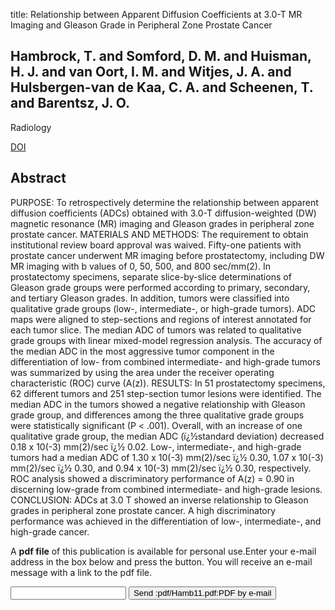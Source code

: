 title: Relationship between Apparent Diffusion Coefficients at 3.0-T MR Imaging and Gleason Grade in Peripheral Zone Prostate Cancer

## Hambrock, T. and Somford, D. M. and Huisman, H. J. and van Oort, I. M. and Witjes, J. A. and Hulsbergen-van de Kaa, C. A. and Scheenen, T. and Barentsz, J. O.
Radiology

<a href="https://doi.org/10.1148/radiol.11091409">DOI</a>

## Abstract
PURPOSE: To retrospectively determine the relationship between apparent diffusion coefficients (ADCs) obtained with 3.0-T diffusion-weighted (DW) magnetic resonance (MR) imaging and Gleason grades in peripheral zone prostate cancer. MATERIALS AND METHODS: The requirement to obtain institutional review board approval was waived. Fifty-one patients with prostate cancer underwent MR imaging before prostatectomy, including DW MR imaging with b values of 0, 50, 500, and 800 sec/mm(2). In prostatectomy specimens, separate slice-by-slice determinations of Gleason grade groups were performed according to primary, secondary, and tertiary Gleason grades. In addition, tumors were classified into qualitative grade groups (low-, intermediate-, or high-grade tumors). ADC maps were aligned to step-sections and regions of interest annotated for each tumor slice. The median ADC of tumors was related to qualitative grade groups with linear mixed-model regression analysis. The accuracy of the median ADC in the most aggressive tumor component in the differentiation of low- from combined intermediate- and high-grade tumors was summarized by using the area under the receiver operating characteristic (ROC) curve (A(z)). RESULTS: In 51 prostatectomy specimens, 62 different tumors and 251 step-section tumor lesions were identified. The median ADC in the tumors showed a negative relationship with Gleason grade group, and differences among the three qualitative grade groups were statistically significant (P < .001). Overall, with an increase of one qualitative grade group, the median ADC (ï¿½standard deviation) decreased 0.18 x 10(-3) mm(2)/sec ï¿½ 0.02. Low-, intermediate-, and high-grade tumors had a median ADC of 1.30 x 10(-3) mm(2)/sec ï¿½ 0.30, 1.07 x 10(-3) mm(2)/sec ï¿½ 0.30, and 0.94 x 10(-3) mm(2)/sec ï¿½ 0.30, respectively. ROC analysis showed a discriminatory performance of A(z) = 0.90 in discerning low-grade from combined intermediate- and high-grade lesions. CONCLUSION: ADCs at 3.0 T showed an inverse relationship to Gleason grades in peripheral zone prostate cancer. A high discriminatory performance was achieved in the differentiation of low-, intermediate-, and high-grade cancer.

A <b>pdf file</b> of this publication is available for personal use.Enter your e-mail address in the box below and press the button. You will receive an e-mail message with a link to the pdf file.
<form action="sender.php">  <input type="text" name="email">  <input type="submit" value="Send :pdf/Hamb11.pdf:PDF by e-mail"></form>